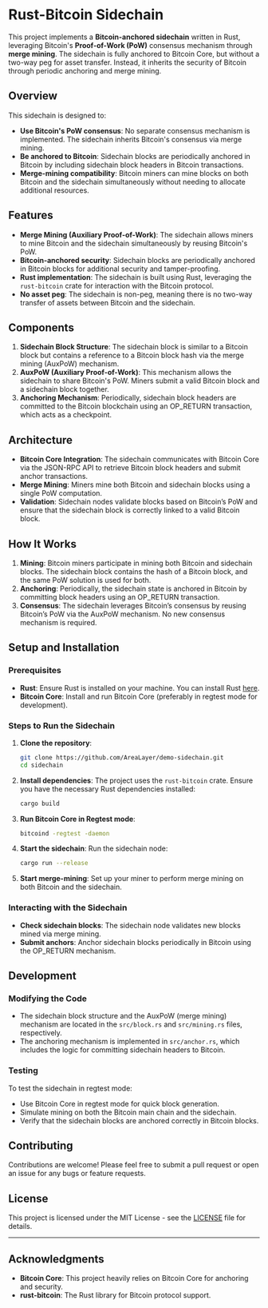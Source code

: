 
# **Rust-Bitcoin Sidechain**

This project implements a **Bitcoin-anchored sidechain** written in Rust, leveraging Bitcoin's **Proof-of-Work (PoW)** consensus mechanism through **merge mining**. The sidechain is fully anchored to Bitcoin Core, but without a two-way peg for asset transfer. Instead, it inherits the security of Bitcoin through periodic anchoring and merge mining.

## **Overview**

This sidechain is designed to:
- **Use Bitcoin's PoW consensus**: No separate consensus mechanism is implemented. The sidechain inherits Bitcoin's consensus via merge mining.
- **Be anchored to Bitcoin**: Sidechain blocks are periodically anchored in Bitcoin by including sidechain block headers in Bitcoin transactions.
- **Merge-mining compatibility**: Bitcoin miners can mine blocks on both Bitcoin and the sidechain simultaneously without needing to allocate additional resources.

## **Features**
- **Merge Mining (Auxiliary Proof-of-Work)**: The sidechain allows miners to mine Bitcoin and the sidechain simultaneously by reusing Bitcoin's PoW.
- **Bitcoin-anchored security**: Sidechain blocks are periodically anchored in Bitcoin blocks for additional security and tamper-proofing.
- **Rust implementation**: The sidechain is built using Rust, leveraging the `rust-bitcoin` crate for interaction with the Bitcoin protocol.
- **No asset peg**: The sidechain is non-peg, meaning there is no two-way transfer of assets between Bitcoin and the sidechain.

## **Components**
1. **Sidechain Block Structure**: The sidechain block is similar to a Bitcoin block but contains a reference to a Bitcoin block hash via the merge mining (AuxPoW) mechanism.
2. **AuxPoW (Auxiliary Proof-of-Work)**: This mechanism allows the sidechain to share Bitcoin's PoW. Miners submit a valid Bitcoin block and a sidechain block together.
3. **Anchoring Mechanism**: Periodically, sidechain block headers are committed to the Bitcoin blockchain using an OP_RETURN transaction, which acts as a checkpoint.

## **Architecture**

- **Bitcoin Core Integration**: The sidechain communicates with Bitcoin Core via the JSON-RPC API to retrieve Bitcoin block headers and submit anchor transactions.
- **Merge Mining**: Miners mine both Bitcoin and sidechain blocks using a single PoW computation.
- **Validation**: Sidechain nodes validate blocks based on Bitcoin’s PoW and ensure that the sidechain block is correctly linked to a valid Bitcoin block.

## **How It Works**
1. **Mining**: Bitcoin miners participate in mining both Bitcoin and sidechain blocks. The sidechain block contains the hash of a Bitcoin block, and the same PoW solution is used for both.
2. **Anchoring**: Periodically, the sidechain state is anchored in Bitcoin by committing block headers using an OP_RETURN transaction.
3. **Consensus**: The sidechain leverages Bitcoin’s consensus by reusing Bitcoin’s PoW via the AuxPoW mechanism. No new consensus mechanism is required.

## **Setup and Installation**

### **Prerequisites**
- **Rust**: Ensure Rust is installed on your machine. You can install Rust [here](https://www.rust-lang.org/tools/install).
- **Bitcoin Core**: Install and run Bitcoin Core (preferably in regtest mode for development).

### **Steps to Run the Sidechain**
1. **Clone the repository**:
   ```bash
   git clone https://github.com/AreaLayer/demo-sidechain.git
   cd sidechain
   ```

2. **Install dependencies**:
   The project uses the `rust-bitcoin` crate. Ensure you have the necessary Rust dependencies installed:
   ```bash
   cargo build
   ```

3. **Run Bitcoin Core in Regtest mode**:
   ```bash
   bitcoind -regtest -daemon
   ```

4. **Start the sidechain**:
   Run the sidechain node:
   ```bash
   cargo run --release
   ```

5. **Start merge-mining**:
   Set up your miner to perform merge mining on both Bitcoin and the sidechain.

### **Interacting with the Sidechain**
- **Check sidechain blocks**: The sidechain node validates new blocks mined via merge mining.
- **Submit anchors**: Anchor sidechain blocks periodically in Bitcoin using the OP_RETURN mechanism.

## **Development**

### **Modifying the Code**
- The sidechain block structure and the AuxPoW (merge mining) mechanism are located in the `src/block.rs` and `src/mining.rs` files, respectively.
- The anchoring mechanism is implemented in `src/anchor.rs`, which includes the logic for committing sidechain headers to Bitcoin.

### **Testing**
To test the sidechain in regtest mode:
- Use Bitcoin Core in regtest mode for quick block generation.
- Simulate mining on both the Bitcoin main chain and the sidechain.
- Verify that the sidechain blocks are anchored correctly in Bitcoin blocks.

## **Contributing**
Contributions are welcome! Please feel free to submit a pull request or open an issue for any bugs or feature requests.

## **License**
This project is licensed under the MIT License - see the [LICENSE](LICENSE) file for details.

---

## **Acknowledgments**
- **Bitcoin Core**: This project heavily relies on Bitcoin Core for anchoring and security.
- **rust-bitcoin**: The Rust library for Bitcoin protocol support.
